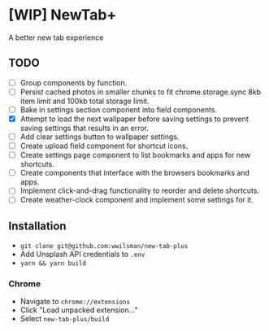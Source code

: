 # [WIP] NewTab+

A better new tab experience

## TODO

- [ ] Group components by function.
- [ ] Persist cached photos in smaller chunks to fit chrome.storage.sync 8kb
  item limit and 100kb total storage limit.
- [ ] Bake in settings section component into field components.
- [x] Attempt to load the next wallpaper before saving settings to prevent
  saving settings that results in an error.
- [ ] Add clear settings button to wallpaper settings.
- [ ] Create upload field component for shortcut icons.
- [ ] Create settings page component to list bookmarks and apps for new shortcuts.
- [ ] Create components that interface with the browsers bookmarks and apps.
- [ ] Implement click-and-drag functionality to reorder and delete shortcuts.
- [ ] Create weather-clock component and implement some settings for it.

## Installation

- `git clone git@github.com:wwilsman/new-tab-plus`
- Add Unsplash API credentials to `.env`
- `yarn && yarn build`

### Chrome

- Navigate to `chrome://extensions`
- Click "Load unpacked extension..."
- Select `new-tab-plus/build`
